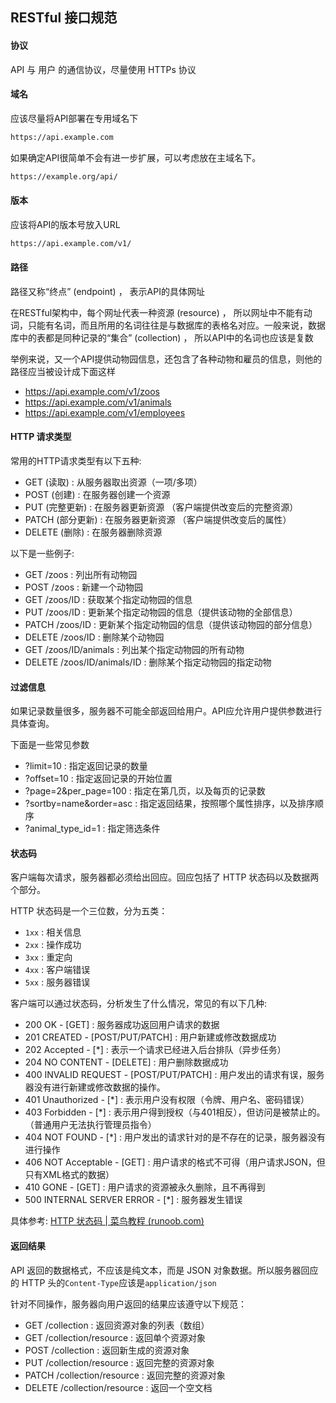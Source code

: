 ## RESTful 接口规范
#### 协议
API 与 用户 的通信协议，尽量使用 HTTPs 协议

#### 域名
应该尽量将API部署在专用域名下
```txt
https://api.example.com
```

如果确定API很简单不会有进一步扩展，可以考虑放在主域名下。
```txt
https://example.org/api/
```

#### 版本
应该将API的版本号放入URL
```txt
https://api.example.com/v1/
```

#### 路径
路径又称“终点” (endpoint) ， 表示API的具体网址

在RESTful架构中，每个网址代表一种资源 (resource) ， 所以网址中不能有动词，只能有名词，而且所用的名词往往是与数据库的表格名对应。一般来说，数据库中的表都是同种记录的“集合” (collection) ， 所以API中的名词也应该是复数

举例来说，又一个API提供动物园信息，还包含了各种动物和雇员的信息，则他的路径应当被设计成下面这样

- https://api.example.com/v1/zoos
- https://api.example.com/v1/animals
- https://api.example.com/v1/employees

#### HTTP 请求类型
常用的HTTP请求类型有以下五种:
- GET (读取) : 从服务器取出资源（一项/多项）
- POST (创建) : 在服务器创建一个资源
- PUT (完整更新) : 在服务器更新资源 （客户端提供改变后的完整资源）
- PATCH (部分更新) : 在服务器更新资源 （客户端提供改变后的属性）
- DELETE (删除) : 在服务器删除资源

以下是一些例子:
- GET /zoos : 列出所有动物园
- POST /zoos : 新建一个动物园
- GET /zoos/ID : 获取某个指定动物园的信息
- PUT /zoos/ID : 更新某个指定动物园的信息（提供该动物的全部信息）
- PATCH /zoos/ID : 更新某个指定动物园的信息（提供该动物园的部分信息）
- DELETE /zoos/ID : 删除某个动物园
- GET /zoos/ID/animals : 列出某个指定动物园的所有动物
- DELETE /zoos/ID/animals/ID : 删除某个指定动物园的指定动物

#### 过滤信息
如果记录数量很多，服务器不可能全部返回给用户。API应允许用户提供参数进行具体查询。

下面是一些常见参数
- ?limit=10 : 指定返回记录的数量
- ?offset=10 : 指定返回记录的开始位置
- ?page=2&per_page=100 : 指定在第几页，以及每页的记录数
- ?sortby=name&order=asc : 指定返回结果，按照哪个属性排序，以及排序顺序
- ?animal_type_id=1 : 指定筛选条件

#### 状态码
客户端每次请求，服务器都必须给出回应。回应包括了 HTTP 状态码以及数据两个部分。

HTTP 状态码是一个三位数，分为五类：
- `1xx` : 相关信息
- `2xx` : 操作成功
- `3xx` : 重定向
- `4xx` : 客户端错误
- `5xx` : 服务器错误

客户端可以通过状态码，分析发生了什么情况，常见的有以下几种:
- 200 OK - [GET] : 服务器成功返回用户请求的数据
- 201 CREATED - [POST/PUT/PATCH] : 用户新建或修改数据成功
- 202 Accepted - [\*] : 表示一个请求已经进入后台排队（异步任务）
- 204 NO CONTENT - [DELETE] : 用户删除数据成功
- 400 INVALID REQUEST - [POST/PUT/PATCH] : 用户发出的请求有误，服务器没有进行新建或修改数据的操作。
- 401 Unauthorized - [\*] : 表示用户没有权限（令牌、用户名、密码错误）
- 403 Forbidden - [\*] : 表示用户得到授权（与401相反），但访问是被禁止的。（普通用户无法执行管理员指令）
- 404 NOT FOUND - [\*] : 用户发出的请求针对的是不存在的记录，服务器没有进行操作
- 406 NOT Acceptable - [GET] : 用户请求的格式不可得（用户请求JSON，但只有XML格式的数据）
- 410 GONE - [GET] : 用户请求的资源被永久删除，且不再得到 
- 500 INTERNAL SERVER ERROR - [\*] : 服务器发生错误

具体参考: [HTTP 状态码 | 菜鸟教程 (runoob.com)](https://www.runoob.com/http/http-status-codes.html)

#### 返回结果
API 返回的数据格式，不应该是纯文本，而是 JSON 对象数据。所以服务器回应的 HTTP 头的`Content-Type`应该是`application/json`

针对不同操作，服务器向用户返回的结果应该遵守以下规范：
- GET /collection : 返回资源对象的列表（数组）
- GET /collection/resource : 返回单个资源对象
- POST /collection : 返回新生成的资源对象
- PUT /collection/resource : 返回完整的资源对象
- PATCH /collection/resource : 返回完整的资源对象
- DELETE /collection/resource : 返回一个空文档
